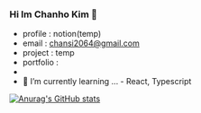 ### Hi Im Chanho Kim 👋

- profile : notion(temp)
- email : chansi2064@gmail.com
- project : temp
- portfolio :
- 
- 🌱 I’m currently learning ... - React, Typescript


[![Anurag's GitHub stats](https://github-readme-stats.vercel.app/api?username=iWDNN&show_icons=true&theme=radical)](https://github.com/iWDNN)
